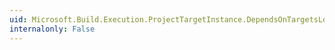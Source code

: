 ```yaml
---
uid: Microsoft.Build.Execution.ProjectTargetInstance.DependsOnTargetsLocation
internalonly: False
---
```


